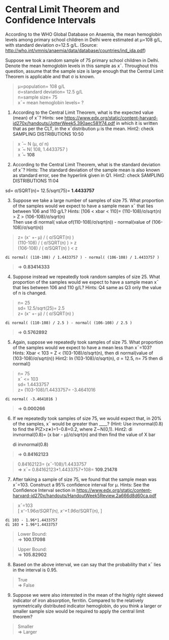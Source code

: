 # Central Limit Theorem and Confidence Intervals #
According to the WHO Global Database on Anaemia, the mean hemoglobin levels among primary school children in Delhi were estimated at μ=108 g/L, with standard deviation σ=12.5 g/L. (Source: http://who.int/vmnis/anaemia/data/database/countries/ind_ida.pdf)

Suppose we took a random sample of 75 primary school children in Delhi. Denote the mean hemoglobin levels in this sample as xˉ. Throughout this question, assume that the sample size is large enough that the Central Limit Theorem is applicable and that σ is known. 

> μ=population= 108 g/L  
> σ=standard deviation= 12.5 g/L  
> n=sample size= 75  
> xˉ= mean hemoglobin levels= ?

1. According to the Central Limit Theorem, what is the expected value (mean) of xˉ?
Hints: see https://www.edx.org/static/content-harvard-id270x/handouts/JotterWeek5.390aec581f74.pdf in which it is written that as per the CLT, in the xˉdistribution μ is the mean.
Hint2: check SAMPLING DISTRIBUTIONS 10:50

> x ̄ ∼ N (μ, σ/ n)  
> x ̄ ~ N( 108, 1.4433757 )  
> x ̄ ~ **108**


2. According to the Central Limit Theorem, what is the standard deviation of xˉ?
Hints: The standard deviation of the sample mean is also known as standard error, see the hyperlink given in Q1.
Hint2: check SAMPLING DISTRIBUTIONS 11:04

sd= σ/SQRT(n)= 12.5/sqrt(75)= **1.4433757**


3. Suppose we take a large number of samples of size 75. What proportion of the samples would we expect to have a sample mean xˉ that lies between 106 and 110 g/L?
Hints:  [106 < xbar < 110]= (110-108)/σ/sqrt(n) > Z > (106-108)/σ/sqrt(n)  
Then use di normal( value of(110-108)/σ/sqrt(n)) - normal(value of (106-108)/σ/sqrt(n))

> z= (x⁻ +- μ) / ( σ/SQRT(n) )  
> (110-108) / ( σ/SQRT(n) ) > z  
> (106-108) / ( σ/SQRT(n) ) < z

	di normal( (110-108) / 1.4433757 ) - normal( (106-108) / 1.4433757 )
> => **0.83414333**



4. Suppose instead we repeatedly took random samples of size 25. What proportion of the samples would we expect to have a sample mean xˉ that lies between 106 and 110 g/L?
Hints: Q4 same as Q3 only the value of n is changed.

> n= 25  
> sd= 12.5/sqrt(25)= 2.5  
> z= (x⁻ +- μ) / ( σ/SQRT(n) )

	di normal( (110-108) / 2.5 ) - normal( (106-108) / 2.5 )
> => **0.5762892**


5. Again, suppose we repeatedly took samples of size 75. What proportion of the samples would we expect to have a mean less than xˉ=103?
Hints: Xbar < 103 = Z < (103-108)/σ/sqrt(n), then di normal(value of (103-108)/σ/sqrt(n))
Hint2: In (103-108)/σ/sqrt(n), σ = 12.5, n= 75 then di normal()

> n= 75  
> xˉ <= 103  
> sd= 1.4433757  
> z= (103-108)/1.4433757= -3.4641016

	di normal( -3.4641016 )
> => **0.000266**


6. If we repeatedly took samples of size 75, we would expect that, in 20% of the samples, xˉ would be greater than ____?
(Hint: Use invnormal(0.8) to find the P(Z>z∗)=1−0.8=0.2, where Z∼N(0,1).
Hint2: di invnormal(0.8)= (x bar - μ)/σ/sqrt(n) and then find the value of X bar

	di invnormal(0.8)
> => **0.84162123**

> 0.84162123= (xˉ-108)/1.4433757  
> => xˉ= 0.84162123*1.4433757+108= **109.21478**

7. After taking a sample of size 75, we found that the sample mean was xˉ=103. Construct a 95% confidence interval for μ.
Hints: See the Confidence Interval section in https://www.edx.org/static/content-harvard-id270x/handouts/HandoutWeek5Review.2a666d8d60ca.pdf

> xˉ=103  
> [ x⁻-1.96*σ/SQRT(n), x⁻+1.96*σ/SQRT(n), ]

	di 103 - 1.96*1.4433757  
	di 103 + 1.96*1.4433757

> Lower Bound:  
> => **100.17098**

> Upper Bound:  
> => **105.82902**


8. Based on the above interval, we can say that the probability that xˉ lies in the interval is 0.95.

> True  
> => False 


9. Suppose we were also interested in the mean of the highly right skewed indicator of iron absorption, ferritin. Compared to the relatively symmetrically distributed indicator hemoglobin, do you think a larger or smaller sample size would be required to apply the central limit theorem?

> Smaller  
> => Larger 

